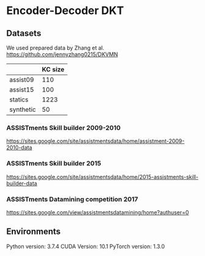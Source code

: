 # Encoder-Decoder DKT

## Datasets

We used prepared data by Zhang et al. <https://github.com/jennyzhang0215/DKVMN>

|           | KC size |
|-----------|---------|
| assist09  | 110     |
| assist15  | 100     |
| statics   | 1223    |
| synthetic | 50      |
<!-- Table created here: https://www.tablesgenerator.com/markdown_tables# -->

### ASSISTments Skill builder 2009-2010

https://sites.google.com/site/assistmentsdata/home/assistment-2009-2010-data

### ASSISTments Skill builder 2015

<https://sites.google.com/site/assistmentsdata/home/2015-assistments-skill-builder-data>

### ASSISTments Datamining competition 2017

<https://sites.google.com/view/assistmentsdatamining/home?authuser=0>


## Environments

Python version: 3.7.4
CUDA Version: 10.1
PyTorch version: 1.3.0